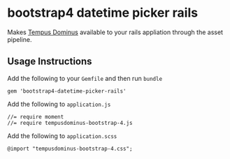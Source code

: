 # bootstrap4 datetime picker rails

Makes [Tempus Dominus](https://github.com/tempusdominus/bootstrap-4) available to your rails appliation through the asset pipeline.

## Usage Instructions

Add the following to your `Gemfile` and then run `bundle`

`gem 'bootstrap4-datetime-picker-rails'`

Add the following to `application.js`

```
//= require moment
//= require tempusdominus-bootstrap-4.js
```

Add the following to `application.scss`

`@import "tempusdominus-bootstrap-4.css";`
